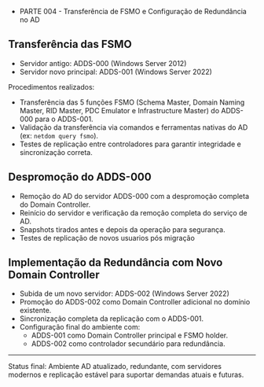 + PARTE 004 - Transferência de FSMO e Configuração de Redundância no AD

## Transferência das FSMO

- Servidor antigo: ADDS-000 (Windows Server 2012)
- Servidor novo principal: ADDS-001 (Windows Server 2022)

Procedimentos realizados:
- Transferência das 5 funções FSMO (Schema Master, Domain Naming Master, RID Master, PDC Emulator e Infrastructure Master) do ADDS-000 para o ADDS-001.
- Validação da transferência via comandos e ferramentas nativas do AD (ex: `netdom query fsmo`).
- Testes de replicação entre controladores para garantir integridade e sincronização correta.

## Despromoção do ADDS-000

- Remoção do AD do servidor ADDS-000 com a despromoção completa do Domain Controller.
- Reinício do servidor e verificação da remoção completa do serviço de AD.
- Snapshots tirados antes e depois da operação para segurança.
- Testes de replicação de novos usuarios pós migração

## Implementação da Redundância com Novo Domain Controller

- Subida de um novo servidor: ADDS-002 (Windows Server 2022)
- Promoção do ADDS-002 como Domain Controller adicional no domínio existente.
- Sincronização completa da replicação com o ADDS-001.
- Configuração final do ambiente com:
  - ADDS-001 como Domain Controller principal e FSMO holder.
  - ADDS-002 como controlador secundário para redundância.

---

Status final: Ambiente AD atualizado, redundante, com servidores modernos e replicação estável para suportar demandas atuais e futuras.
